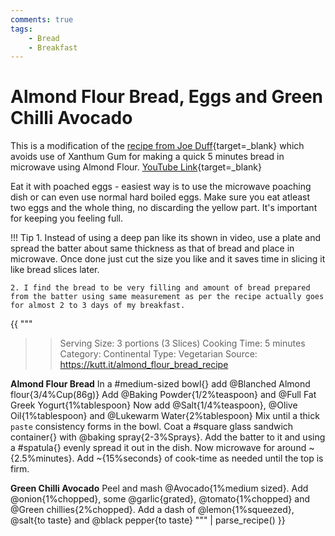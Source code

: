 ```yaml
---
comments: true
tags:
    - Bread
    - Breakfast
---
```


# Almond Flour Bread, Eggs and Green Chilli Avocado

This is a modification of the [recipe from Joe Duff](https://kutt.it/almond_flour_bread_recipe){target=_blank} which avoids use of Xanthum Gum for making a quick 5 minutes bread in microwave using Almond Flour. [YouTube Link](https://youtu.be/-lh-0KxFjEM){target=_blank}

Eat it with poached eggs - easiest way is to use the microwave poaching dish or can even use normal hard boiled eggs. Make sure you eat atleast two eggs and the whole thing, no discarding the yellow part. It's important for keeping you feeling full. 

!!! Tip
    1. Instead of using a deep pan like its shown in video, use a plate and spread the batter about same thickness as that of bread and place in microwave. Once done just cut the size you like and it saves time in slicing it like bread slices later. 

    2. I find the bread to be very filling and amount of bread prepared from the batter using same measurement as per the recipe actually goes for almost 2 to 3 days of my breakfast.

{{ """
>> Serving Size: 3 portions (3 Slices)
>> Cooking Time: 5 minutes
>> Category: Continental
>> Type: Vegetarian
>> Source: https://kutt.it/almond_flour_bread_recipe

**Almond Flour Bread**
In a #medium-sized bowl{} add @Blanched Almond flour{3/4%Cup(86g)}
Add @Baking Powder{1/2%teaspoon} and @Full Fat Greek Yogurt{1%tablespoon}
Now add @Salt{1/4%teaspoon}, @Olive Oil{1%tablespoon} and @Lukewarm Water{2%tablespoon}
Mix until a thick `paste` consistency forms in the bowl.
Coat a #square glass sandwich container{} with @baking spray{2-3%Sprays}. 
Add the batter to it and using a #spatula{} evenly spread it out in the dish. 
Now microwave for around ~{2.5%minutes}.
Add ~{15%seconds} of cook-time as needed until the top is firm.

**Green Chilli Avocado**
Peel and mash @Avocado{1%medium sized}.
Add @onion{1%chopped}, some @garlic{grated}, @tomato{1%chopped} and @Green chillies{2%chopped}. 
Add a dash of @lemon{1%squeezed}, @salt{to taste} and @black pepper{to taste}
""" 
| parse_recipe() }}
